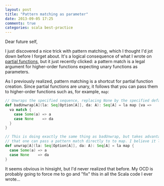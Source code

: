 ```yaml
---
layout: post
title: "Pattern matching as parameter"
date: 2013-09-05 17:25
comments: true
categories: scala best-practice
---
```

Dear future self,

I just discovered a nice trick with pattern matching, which I thought I'd jot down before I forget about. It's a
logical consequence of what I wrote on [partial functions](/blog/2013/08/03/partial-functions/), but it just recently
clicked: a pattern match is a legal argument for higher-order functions expecting unary functions as parameters.

<!-- more -->

As I previously realized, pattern matching is a shortcut for partial function creation. Since partial functions are
unary, it follows that you can pass them to higher-order functions such as, for example, `map`:

```scala
// Unwraps the specified sequence, replacing None by the specified default value.
def badUnwrap[A](la: Seq[Option[A]], da: A): Seq[A] = la map {va =>
  va match {
    case Some(a) => a
    case None    => da
  }
}

// This is doing exactly the same thing as badUnwrap, but takes advantage of the fact
// that one can pass a pattern match directly to to map. I believe it looks much cleaner.
def unwrap[A](la: Seq[Option[A]], da: A): Seq[A] = la map {
  case Some(a) => a
  case None    => da
}
```

It seems obvious in hinsight, but I'd never realized that before. My OCD is probably going to force me to go and "fix"
this in all the Scala code I ever wrote...
